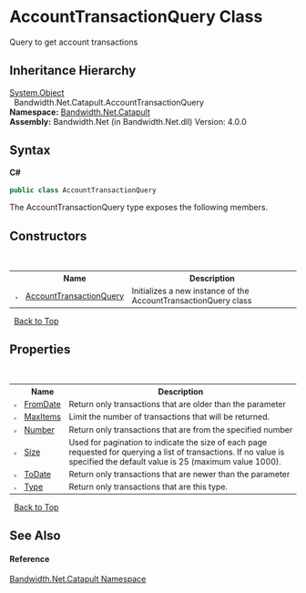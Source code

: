 ﻿# AccountTransactionQuery Class
 

Query to get account transactions


## Inheritance Hierarchy
<a href="http://msdn2.microsoft.com/en-us/library/e5kfa45b" target="_blank">System.Object</a><br />&nbsp;&nbsp;Bandwidth.Net.Catapult.AccountTransactionQuery<br />
**Namespace:**&nbsp;<a href ="N_Bandwidth_Net_Catapult.md">Bandwidth.Net.Catapult</a><br />**Assembly:**&nbsp;Bandwidth.Net (in Bandwidth.Net.dll) Version: 4.0.0

## Syntax

**C#**<br />
``` C#
public class AccountTransactionQuery
```

The AccountTransactionQuery type exposes the following members.


## Constructors
&nbsp;<table><tr><th></th><th>Name</th><th>Description</th></tr><tr><td>![Public method](media/pubmethod.gif "Public method")</td><td><a href ="M_Bandwidth_Net_Catapult_AccountTransactionQuery__ctor.md">AccountTransactionQuery</a></td><td>
Initializes a new instance of the AccountTransactionQuery class</td></tr></table>&nbsp;
<a href="#accounttransactionquery-class">Back to Top</a>

## Properties
&nbsp;<table><tr><th></th><th>Name</th><th>Description</th></tr><tr><td>![Public property](media/pubproperty.gif "Public property")</td><td><a href ="P_Bandwidth_Net_Catapult_AccountTransactionQuery_FromDate.md">FromDate</a></td><td>
Return only transactions that are older than the parameter</td></tr><tr><td>![Public property](media/pubproperty.gif "Public property")</td><td><a href ="P_Bandwidth_Net_Catapult_AccountTransactionQuery_MaxItems.md">MaxItems</a></td><td>
Limit the number of transactions that will be returned.</td></tr><tr><td>![Public property](media/pubproperty.gif "Public property")</td><td><a href ="P_Bandwidth_Net_Catapult_AccountTransactionQuery_Number.md">Number</a></td><td>
Return only transactions that are from the specified number</td></tr><tr><td>![Public property](media/pubproperty.gif "Public property")</td><td><a href ="P_Bandwidth_Net_Catapult_AccountTransactionQuery_Size.md">Size</a></td><td>
Used for pagination to indicate the size of each page requested for querying a list of transactions. If no value is specified the default value is 25 (maximum value 1000).</td></tr><tr><td>![Public property](media/pubproperty.gif "Public property")</td><td><a href ="P_Bandwidth_Net_Catapult_AccountTransactionQuery_ToDate.md">ToDate</a></td><td>
Return only transactions that are newer than the parameter</td></tr><tr><td>![Public property](media/pubproperty.gif "Public property")</td><td><a href ="P_Bandwidth_Net_Catapult_AccountTransactionQuery_Type.md">Type</a></td><td>
Return only transactions that are this type.</td></tr></table>&nbsp;
<a href="#accounttransactionquery-class">Back to Top</a>

## See Also


#### Reference
<a href ="N_Bandwidth_Net_Catapult.md">Bandwidth.Net.Catapult Namespace</a><br />